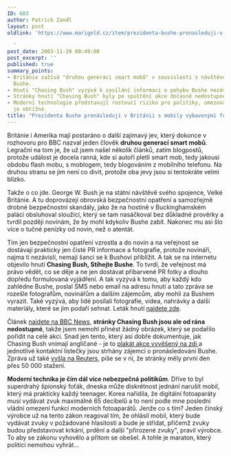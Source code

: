 ```yaml
---
ID: 683
author: Patrick Zandl
layout: post
oldlink: 'https://www.marigold.cz/item/prezidenta-bushe-pronasleduji-v-britanii-s-mobily-vybavenymi-fotoaparaty

  '
post_date: 2003-11-20 08:49:00
post_excerpt: ''
published: true
summary_points:
- Británie zažívá "druhou generaci smart mobů" v souvislosti s návštěvou George W.
  Bushe.
- Hnutí "Chasing Bush" vyzývá k zasílání informací o pohybu Bushe nezávislým novinářům.
- Stránky hnutí "Chasing Bush" byly po spuštění akce dočasně nedostupné.
- Moderní technologie představují rostoucí riziko pro politiky, omezování funkcí fotoaparátů
  je obtížné.
title: "Prezidenta Bushe pronásledují v Británii s mobily vybavenými fotoaparáty"
---
```


<p>
Británie i Amerika mají postaráno o další zajímavý jev, který dokonce v rozhovoru pro BBC nazval jeden člověk <STRONG>druhou generací smart mobů</STRONG>. Legrační na tom je, že už jsem našel několik článků, zatím blogpostů, protože událost je docela ranná, kde si autoři pletli smart mob, tedy jakousi obdobu flash mobu, s moblogem, tedy blogováním z mobilního telefonu. Na druhou stranu se jim není co divit, protože oba jevy jsou si tentokráte velmi blízko. </p>

<p>
Takže o co jde. George W. Bush je na státní návštěvě svého spojence, Velké Británie. A tu doprovázejí obrovská bezpečnostní opatření a samozřejmě drobné bezpečnostní skandály, jako že na hostině v Buckinghamském paláci obsluhoval sloužící, který se tam nasáčkoval bez důkladné prověrky a tvrdil později novinám, že by mohl kdykoliv Bushe zabít. Nakonec mu asi šlo více o tučné penízky od novin, než o atentát. </p>

<p>
Tím jen bezpečnostní opatření vzrostla a do novin a na veřejnost se dostávají prakticky jen čisté PR informace a fotografie, protože novináři, najma ti nezávislí, nemají šanci se k Bushovi přiblížit. A tak se na internetu objevilo hnutí <STRONG>Chasing Bush, Stíhejte Bushe</STRONG>. To tvrdí, že veřejnost má právo vědět, co se děje a ne jen dostávat přibarvené PR fotky a dlouho dopředu formulovaná vyjádření. A tak vyzývá k tomu, aby každý kdo zahlédne Bushe, poslal SMS nebo email na adresu hnutí a tato zpráva se rozešle fotografům, novinářům a dalším zájemcům, aby mohli za Bushem vyrazit. Také vyzývá, aby lidé posílali fotografie, videa, nahrávky a další materiály, které se jim podaří sehnat. Leták hnutí <A href="http://www.interwebnet.org/poster.htm" target=_blank>najdete zde</A>. </p>

<p>
Článek <A href="http://news.bbc.co.uk/1/hi/technology/3280611.stm" target=_blank>najdete na BBC News,</A> <STRONG>stránky Chasing Bush jsou ale od rána nedostupné</STRONG>, takže jsem nemohl přinést žádný obrázek, který se podařilo pořídit na celé akci. Snad jen tento, který asi dobře dokumentuje, jak Chasing Bush vnímají angličané - je to <A href="http://mohsan75.textamerica.com/?r=176900" target=_blank>plakát akce vyvěšený na zdi </A>a jednotlivé kontaktní lístečky jsou strhány zájemci o pronásledování Bushe. Zpráva už také <A href="http://www.reuters.co.uk/newsArticle.jhtml?type=internetNews&amp;storyID=3853709&amp;section=news" target=_blank>vyšla na Reuters</A>, píše se v ní, že stránky měly první den přes 50 000 stažení. &#160;</p>

<p>
<STRONG>Moderní technika je čím dál více nebezpečná politikům</STRONG>. Dříve to byl superdrahý špionský foťák, dneska může diskrétnost jednání narušit mobil, který má prakticky každý teenager. Korea nařídila, že digitální fotoaparáty musí vydávat zvuk maximálně 65 decibelů a to není podle mne poslední vládní omezení funkcí moderních fotoaparátů. Jenže co s tím? Jeden čínský výrobce už na tento zákon reagoval tím, že ohlásil mobil, který bude vydávat zvuky v požadované hlasitosti a bude je střídat, přičemž zvuky budou představovat krkání, prdění a další "přirozené zvuky", pravil výrobce. To aby se zákonu vyhovělo a přitom se obešel. A tohle je maraton, který politici nemohou vyhrát...</p>